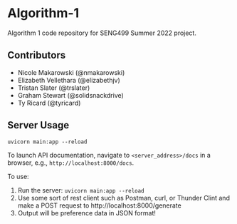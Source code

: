 # Algorithm-1
Algorithm 1 code repository for SENG499 Summer 2022 project.

## Contributors
- Nicole Makarowski (@nmakarowski)
- Elizabeth Vellethara (@elizabethjv)
- Tristan Slater (@trslater)
- Graham Stewart (@solidsnackdrive)
- Ty Ricard (@tyricard)

## Server Usage

```
uvicorn main:app --reload
```

To launch API documentation, navigate to `<server_address>/docs` in a browser, e.g., `http://localhost:8000/docs`.

To use: 

1. Run the server: `uvicorn main:app --reload`
2. Use some sort of rest client such as Postman, curl, or Thunder Clint and make a POST request to http://localhost:8000/generate
3. Output will be preference data in JSON format!
